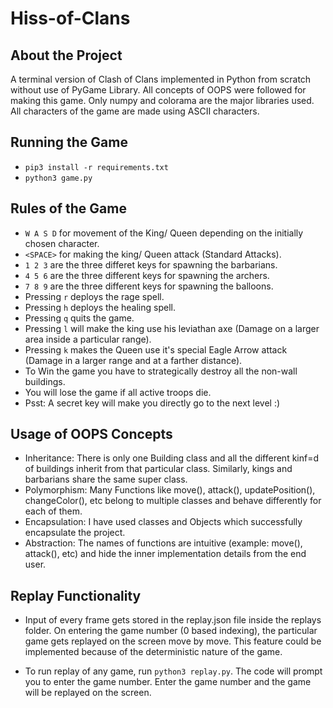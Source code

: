 # Hiss-of-Clans

## About the Project

A terminal version of Clash of Clans implemented in Python from scratch without use of PyGame Library. All concepts of OOPS were followed for making this game. Only numpy and colorama are the major libraries used. All characters of the game are made using ASCII characters.

## Running the Game

* `pip3 install -r requirements.txt`
* `python3 game.py`

## Rules of the Game

* `W A S D` for movement of the King/ Queen depending on the initially chosen character.
* `<SPACE>` for making the king/ Queen attack (Standard Attacks).
* `1 2 3` are the three differet keys for spawning the barbarians.
* `4 5 6` are the three different keys for spawning the archers.
* `7 8 9` are the three different keys for spawning the balloons.
* Pressing `r` deploys the rage spell.
* Pressing `h` deploys the healing spell.
* Pressing `q` quits the game.
* Pressing `l` will make the king use his leviathan axe (Damage on a larger area inside a particular range).
* Pressing `k` makes the Queen use it's special Eagle Arrow attack (Damage in a larger range and at a farther distance).
* To Win the game you have to strategically destroy all the non-wall buildings.
* You will lose the game if all active troops die.
* Psst: A secret key will make you directly go to the next level :)

## Usage of OOPS Concepts

* Inheritance: There is only one Building class and all the different kinf=d of buildings inherit from that particular class. Similarly, kings and barbarians share the same super class.
* Polymorphism: Many Functions like move(), attack(), updatePosition(), changeColor(), etc belong to multiple classes and behave differently for each of them.
* Encapsulation: I have used classes and Objects which successfully encapsulate the project.
* Abstraction: The names of functions are intuitive (example: move(), attack(), etc) and hide the inner implementation details from the end user.

## Replay Functionality

* Input of every frame gets stored in the replay.json file inside the replays folder. On entering the game number (0 based indexing), the particular game gets replayed on the screen move by move. This feature could be implemented because of the deterministic nature of the game.

* To run replay of any game, run `python3 replay.py`. The code will prompt you to enter the game number. Enter the game number and the game will be replayed on the screen.
